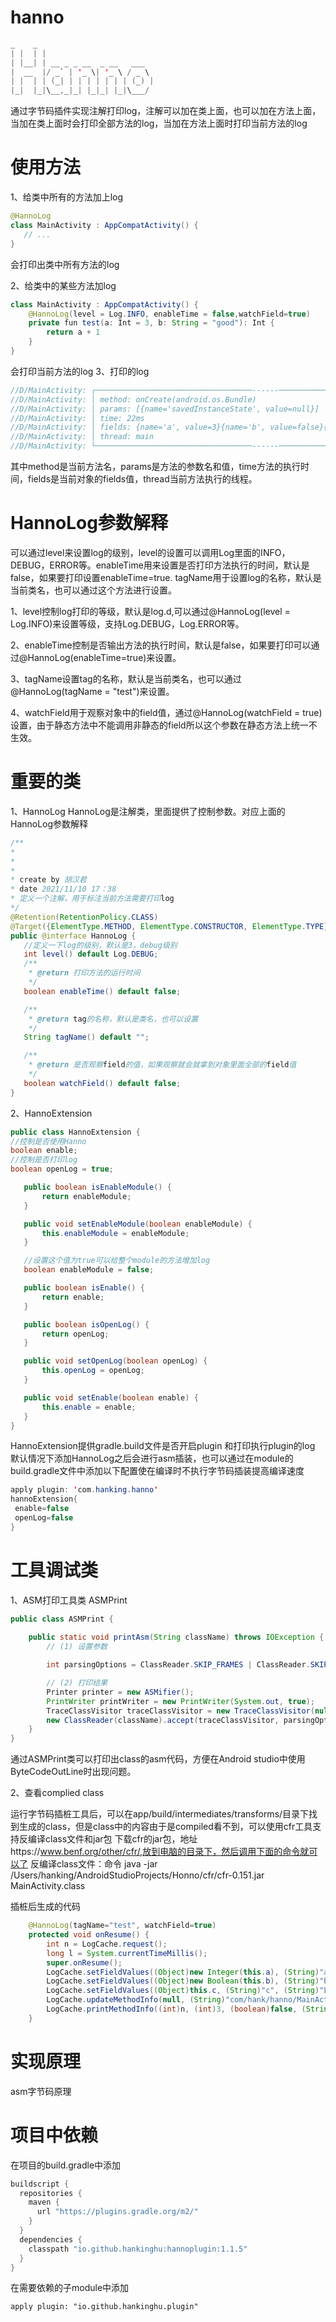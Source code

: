 # hanno
 ```java
_    _
| |  | |                        
| |__| | __ _ _ __  _ __   ___  
|  __  |/ _` | '_ \| '_ \ / _ \
| |  | | (_| | | | | | | | (_) |
|_|  |_|\__,_|_| |_|_| |_|\___/
```
通过字节码插件实现注解打印log，注解可以加在类上面，也可以加在方法上面，当加在类上面时会打印全部方法的log，当加在方法上面时打印当前方法的log

# 使用方法
1、给类中所有的方法加上log
```java
@HannoLog
class MainActivity : AppCompatActivity() {
   // ...
}
```
会打印出类中所有方法的log

2、给类中的某些方法加log
```java
class MainActivity : AppCompatActivity() {
    @HannoLog(level = Log.INFO, enableTime = false,watchField=true)
    private fun test(a: Int = 3, b: String = "good"): Int {
        return a + 1
    }
}
```
会打印当前方法的log
3、打印的log
```java
//D/MainActivity: ┌───────────────────────────────────------───────────────────────────────────------
//D/MainActivity: │ method: onCreate(android.os.Bundle)
//D/MainActivity: │ params: [{name='savedInstanceState', value=null}]
//D/MainActivity: │ time: 22ms
//D/MainActivity: │ fields: {name='a', value=3}{name='b', value=false}{name='c', value=ccc}
//D/MainActivity: │ thread: main
//D/MainActivity: └───────────────────────────────────------───────────────────────────────────------
```
其中method是当前方法名，params是方法的参数名和值，time方法的执行时间，fields是当前对象的fields值，thread当前方法执行的线程。
# HannoLog参数解释

可以通过level来设置log的级别，level的设置可以调用Log里面的INFO，DEBUG，ERROR等。enableTime用来设置是否打印方法执行的时间，默认是false，如果要打印设置enableTime=true.
tagName用于设置log的名称，默认是当前类名，也可以通过这个方法进行设置。

1、level控制log打印的等级，默认是log.d,可以通过@HannoLog(level = Log.INFO)来设置等级，支持Log.DEBUG，Log.ERROR等。

2、enableTime控制是否输出方法的执行时间，默认是false，如果要打印可以通过@HannoLog(enableTime=true)来设置。

3、tagName设置tag的名称，默认是当前类名，也可以通过    @HannoLog(tagName = "test")来设置。

4、watchField用于观察对象中的field值，通过@HannoLog(watchField = true)设置，由于静态方法中不能调用非静态的field所以这个参数在静态方法上统一不生效。

# 重要的类
1、HannoLog
HannoLog是注解类，里面提供了控制参数。对应上面的HannoLog参数解释

 ```java
/**
 * 
 * 
 * 
 * create by 胡汉君
 * date 2021/11/10 17：38
 * 定义一个注解，用于标注当前方法需要打印log
 */
@Retention(RetentionPolicy.CLASS)
@Target({ElementType.METHOD, ElementType.CONSTRUCTOR, ElementType.TYPE})
public @interface HannoLog {
    //定义一下log的级别，默认是3，debug级别
    int level() default Log.DEBUG;
    /**
     * @return 打印方法的运行时间
     */
    boolean enableTime() default false;

    /**
     * @return tag的名称，默认是类名，也可以设置
     */
    String tagName() default "";

    /**
     * @return 是否观察field的值，如果观察就会就拿到对象里面全部的field值
     */
    boolean watchField() default false;
}
```
2、HannoExtension
 ```java
public class HannoExtension {
//控制是否使用Hanno
boolean enable;
//控制是否打印log
boolean openLog = true;

    public boolean isEnableModule() {
        return enableModule;
    }

    public void setEnableModule(boolean enableModule) {
        this.enableModule = enableModule;
    }

    //设置这个值为true可以给整个module的方法增加log
    boolean enableModule = false;

    public boolean isEnable() {
        return enable;
    }

    public boolean isOpenLog() {
        return openLog;
    }

    public void setOpenLog(boolean openLog) {
        this.openLog = openLog;
    }

    public void setEnable(boolean enable) {
        this.enable = enable;
    }
}
```
HannoExtension提供gradle.build文件是否开启plugin 和打印执行plugin的log
默认情况下添加HannoLog之后会进行asm插装，也可以通过在module的build.gradle文件中添加以下配置使在编译时不执行字节码插装提高编译速度
```java
apply plugin: 'com.hanking.hanno'
hannoExtension{
 enable=false
 openLog=false
}
```
# 工具调试类

1、ASM打印工具类 ASMPrint
```java
public class ASMPrint {
    
    public static void printAsm(String className) throws IOException {
        // (1) 设置参数

        int parsingOptions = ClassReader.SKIP_FRAMES | ClassReader.SKIP_DEBUG;

        // (2) 打印结果
        Printer printer = new ASMifier();
        PrintWriter printWriter = new PrintWriter(System.out, true);
        TraceClassVisitor traceClassVisitor = new TraceClassVisitor(null, printer, printWriter);
        new ClassReader(className).accept(traceClassVisitor, parsingOptions);
    }
}
```
通过ASMPrint类可以打印出class的asm代码，方便在Android studio中使用ByteCodeOutLine时出现问题。

2、查看complied class

运行字节码插桩工具后，可以在app/build/intermediates/transforms/目录下找到生成的class，但是class中的内容由于是compiled看不到，可以使用cfr工具支持反编译class文件和jar包
下载cfr的jar包，地址https://www.benf.org/other/cfr/,放到电脑的目录下，然后调用下面的命令就可以了
反编译class文件：命令
java -jar  /Users/hanking/AndroidStudioProjects/Honno/cfr/cfr-0.151.jar  MainActivity.class

插桩后生成的代码
```java
    @HannoLog(tagName="test", watchField=true)
    protected void onResume() {
        int n = LogCache.request();
        long l = System.currentTimeMillis();
        super.onResume();
        LogCache.setFieldValues((Object)new Integer(this.a), (String)"a", (String)"I");
        LogCache.setFieldValues((Object)new Boolean(this.b), (String)"b", (String)"Z");
        LogCache.setFieldValues((Object)this.c, (String)"c", (String)"Ljava/lang/String;");
        LogCache.updateMethodInfo(null, (String)"com/hank/hanno/MainActivity", (String)"onResume", (String)"()V", (long)l, (int)n);
        LogCache.printMethodInfo((int)n, (int)3, (boolean)false, (String)"test");
    }
```
# 实现原理
asm字节码原理

# 项目中依赖
在项目的build.gradle中添加
``` groovy
buildscript {
  repositories {
    maven {
      url "https://plugins.gradle.org/m2/"
    }
  }
  dependencies {
    classpath "io.github.hankinghu:hannoplugin:1.1.5"
  }
}
```

在需要依赖的子module中添加

```
apply plugin: "io.github.hankinghu.plugin"
```
